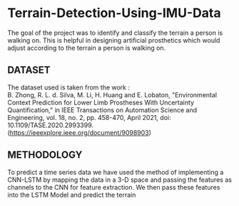 # Terrain-Detection-Using-IMU-Data

The goal of the project was to identify and classify the terrain a person is walking on. This is helpful in designing artificial prosthetics which would adjust
according to the terrain a person is walking on.

## DATASET
The dataset used is taken from the work : <br/>
B. Zhong, R. L. d. Silva, M. Li, H. Huang and E. Lobaton, "Environmental Context Prediction for Lower Limb Prostheses With Uncertainty Quantification," in IEEE Transactions on Automation Science and Engineering, vol. 18, no. 2, pp. 458-470, April 2021, doi: 10.1109/TASE.2020.2993399.(https://ieeexplore.ieee.org/document/9098903)

## METHODOLOGY
To predict a time series data we have used the method of implementing a CNN-LSTM by mapping the data in a 3-D space and passing the features as channels to the CNN for feature extraction. We then pass these features into the LSTM Model and predict the terrain
